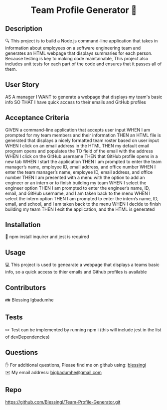 
  <h1 align="center">Team Profile Generator 👋</h1>

## Description
  🔍 This project is to build a Node.js command-line application that takes in information about employees on a software engineering team and generates an HTML webpage that displays summaries for each person. Because testing is key to making code maintainable, This project also includes unit tests for each part of the code and ensures that it passes all of them.

## User Story
  AS A manager
  I WANT to generate a webpage that displays my team's basic info
  SO THAT I have quick access to their emails and GitHub profiles

## Acceptance Criteria
  GIVEN a command-line application that accepts user input
  WHEN I am prompted for my team members and their information
  THEN an HTML file is generated that displays a nicely formatted team roster based on user input
  WHEN I click on an email address in the HTML
  THEN my default email program opens and populates the TO field of the email with the address
  WHEN I click on the GitHub username
  THEN that GitHub profile opens in a new tab
  WHEN I start the application
  THEN I am prompted to enter the team manager’s name, employee ID, email address, and office number
  WHEN I enter the team manager’s name, employee ID, email address, and office number
  THEN I am presented with a menu with the option to add an engineer or an intern or to finish building my team
  WHEN I select the engineer option
  THEN I am prompted to enter the engineer’s name, ID, email, and GitHub username, and I am taken back to the menu
  WHEN I select the intern option
  THEN I am prompted to enter the intern’s name, ID, email, and school, and I am taken back to the menu
  WHEN I decide to finish building my team
  THEN I exit the application, and the HTML is generated

## Installation
  💾 npm install inquirer and jest is required

## Usage
  💻 This project is used to genearate a webpage that displays a teams basic info, so a quick access to thier emails and Github profiles is available

## Contributors
  👪 Blessing Igbadumhe

## Tests
  ✏️ Test can be implemented by running npm i (this will include jest in the list of devDependencies) 

## Questions
  ✋ For additional questions, Please find me on github using: [blessingi](https://github.com/blessingi)
  <br>
  ✉️ My email address: bigbadumhe@gmail.com

## Repo
https://github.com/BlessingI/Team-Profile-Generator.git
